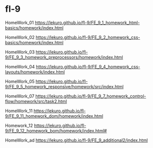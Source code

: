 # fl-9
HomeWork_01     https://lekuro.github.io/fl-9/FE_9_1_homework_html-basics/homework/index.html

HomeWork_02     https://lekuro.github.io/fl-9/FE_9_2_homework_css-basics/homework/index.html

HomeWork_03     https://lekuro.github.io/fl-9/FE_9_3_homework_preprocessors/homework/index.html

HomeWork_04     https://lekuro.github.io/fl-9/FE_9_4_homework_css-layouts/homework/index.html

HomeWork_05     https://lekuro.github.io/fl-9/FE_9_5_homework_responsive/homework/src/index.html

HomeWork_07     https://lekuro.github.io/fl-9/FE_9_7_homework_control-flow/homework/src/task2.html

HomeWork_11     https://lekuro.github.io/fl-9/FE_9_11_homework_dom/homework/index.html

Homework_12     https://lekuro.github.io/fl-9/FE_9_12_homework_bom/homework/index.html#

HomeWork_ad     https://lekuro.github.io/fl-9/FE_9_additional2/index.html

